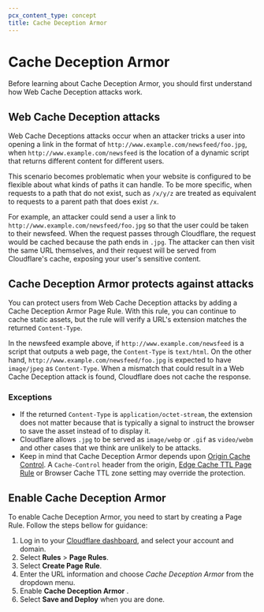```yaml
---
pcx_content_type: concept
title: Cache Deception Armor
---
```


# Cache Deception Armor

Before learning about Cache Deception Armor, you should first understand how Web Cache Deception attacks work.

## Web Cache Deception attacks

Web Cache Deceptions attacks occur when an attacker tricks a user into opening a link in the format of `http://www.example.com/newsfeed/foo.jpg`, when `http://www.example.com/newsfeed` is the location of a dynamic script that returns different content for different users.

This scenario becomes problematic when your website is configured to be flexible about what kinds of paths it can handle. To be more specific, when requests to a path that do not exist, such as `/x/y/z` are treated as equivalent to requests to a parent path that does exist `/x`.

For example, an attacker could send a user a link to `http://www.example.com/newsfeed/foo.jpg` so that the user could be taken to their newsfeed. When the request passes through Cloudflare, the request would be cached because the path ends in `.jpg`. The attacker can then visit the same URL themselves, and their request will be served from Cloudflare's cache, exposing your user's sensitive content.

## Cache Deception Armor protects against attacks

You can protect users from Web Cache Deception attacks by adding a Cache Deception Armor Page Rule. With this rule, you can continue to cache static assets, but the rule will verify a URL's extension matches the returned `Content-Type`.

In the newsfeed example above, if `http://www.example.com/newsfeed` is a script that outputs a web page, the `Content-Type` is `text/html`. On the other hand, `http://www.example.com/newsfeed/foo.jpg` is expected to have `image/jpeg` as `Content-Type`. When a mismatch that could result in a Web Cache Deception attack is found, Cloudflare does not cache the response.

### Exceptions

- If the returned `Content-Type` is `application/octet-stream`, the extension does not matter because that is typically a signal to instruct the browser to save the asset instead of to display it.
- Cloudflare allows `.jpg` to be served as `image/webp` or `.gif` as `video/webm` and other cases that we think are unlikely to be attacks.
- Keep in mind that Cache Deception Armor depends upon [Origin Cache Control](/cache/concepts/cache-control/). A `Cache-Control` header from the origin,  [Edge Cache TTL Page Rule](/cache/how-to/edge-browser-cache-ttl/create-page-rules/) or Browser Cache TTL zone setting may override the protection.

## Enable Cache Deception Armor

To enable Cache Deception Armor, you need to start by creating a Page Rule. Follow the steps bellow for guidance:

1.  Log in to your [Cloudflare dashboard](https://dash.cloudflare.com), and select your account and domain.
2.  Select **Rules** > **Page Rules**. 
3. Select **Create Page Rule**.
4.  Enter the URL information and choose *Cache Deception Armor* from the dropdown menu.
5.  Enable **Cache Deception Armor** .
6.  Select **Save and Deploy** when you are done.
